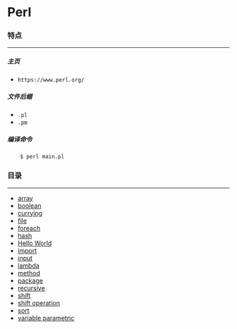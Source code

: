 Perl
===

### 特点
---
##### 主页
* `https://www.perl.org/`

##### 文件后缀
* `.pl`
* `.pm`

##### 编译命令
```
	$ perl main.pl
```

### 目录
---
* [array](https://github.com/PFei-He/Language-Study-Note/tree/master/Perl/array)
* [boolean](https://github.com/PFei-He/Language-Study-Note/tree/master/Perl/boolean)
* [currying](https://github.com/PFei-He/Language-Study-Note/tree/master/Perl/currying)
* [file](https://github.com/PFei-He/Language-Study-Note/tree/master/Perl/file)
* [foreach](https://github.com/PFei-He/Language-Study-Note/tree/master/Perl/foreach)
* [hash](https://github.com/PFei-He/Language-Study-Note/tree/master/Perl/hash)
* [Hello World](https://github.com/PFei-He/Language-Study-Note/tree/master/Perl/Hello%20World)
* [import](https://github.com/PFei-He/Language-Study-Note/tree/master/Perl/import)
* [input](https://github.com/PFei-He/Language-Study-Note/tree/master/Perl/input)
* [lambda](https://github.com/PFei-He/Language-Study-Note/tree/master/Perl/lambda%20-%20closure)
* [method](https://github.com/PFei-He/Language-Study-Note/tree/master/Perl/method)
* [package](https://github.com/PFei-He/Language-Study-Note/tree/master/Perl/package)
* [recursive](https://github.com/PFei-He/Language-Study-Note/tree/master/Perl/recursive%20algorithm)
* [shift](https://github.com/PFei-He/Language-Study-Note/tree/master/Perl/shift)
* [shift operation](https://github.com/PFei-He/Language-Study-Note/tree/master/Perl/shift%20operation)
* [sort](https://github.com/PFei-He/Language-Study-Note/tree/master/Perl/sort)
* [variable parametric](https://github.com/PFei-He/Language-Study-Note/tree/master/Perl/variable%20parametric)
